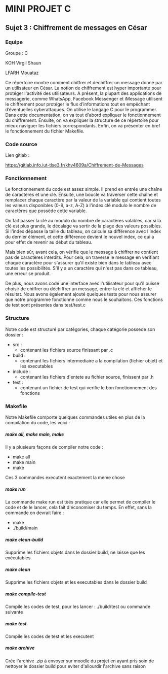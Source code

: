 # MINI PROJET C

## Sujet 3 : Chiffrement de messages en César

### Equipe

Groupe : C

KOH Virgil Shaun

LFARH Mouataz

Ce répertoire montre comment chiffrer et dechiffrer un message donné par un utilisateur en César. La notion de chiffrement est hyper importante pour protéger l'activité des utilisateurs. A présent, la plupart des applications de messagerie, comme WhatsApp, Facebook Messenger et iMessage utilisent le chiffrement pour protéger le flux d’informations tout en empêchant d’éventuelles cyberattaques. On utilise le langage C pour le programmer. Dans cette documentation, on va tout d'abord expliquer le fonctionnement du chiffrement. Ensuite, on va expliquer la structure de ce répertoire pour mieux naviguer les fichiers correspondants. Enfin, on va présenter en bref le fonctionnement du fichier Makefile. 

### Code source

Lien gitlab :

https://gitlab.info.iut-tlse3.fr/khv4609a/Chiffrement-de-Messages

### Fonctionnement

Le fonctionnement du code est assez simple. Il prend en entrée une chaîne de caractères et une clé. Ensuite, une boucle va traverser cette chaîne et remplacer chaque caractère par la valeur de la variable qui contient toutes les valeurs disponibles (0-9, a-z, A-Z) à l'index clé modulo le nombre de caractères que possède cette variable.

On fait passer la clé au modulo du nombre de caractères valables, car si la clé est plus grande, le décalage va sortir de la plage des valeurs possibles. Si l'index dépasse la taille du tableau, on calcule sa différence avec l'index du dernier élément, et cette différence devient le nouvel index, ce qui a pour effet de revenir au début du tableau.

Mais bien sûr, avant cela, on vérifie que le message à chiffrer ne contient pas de caractères interdits. Pour cela, on traverse le message en vérifiant chaque caractère pour s'assurer qu'il existe bien dans le tableau avec toutes les possibilités. S'il y a un caractère qui n'est pas dans ce tableau, une erreur se produit.

De plus, nous avons codé une interface avec l'utilisateur pour qu'il puisse choisir de chiffrer ou déchiffrer un message, entrer la clé et afficher le résultat.
Nous avons également ajouté quelques tests pour nous assurer que notre programme fonctionne comme nous le souhaitons. Ces fonctions de test sont présentes dans test/test.c

### Structure

Notre code est structuré par catégories, chaque catégorie possede son dossier :

- src :
    + contenant les fichiers source finissant par .c
- build :
    + contenant les fichiers intermediaire a la compilation (fichier objet) et les executables
- include :
    + contenant les fichiers d'entete au fichier source, finissent par .h
- test :
    + contenant un fichier de test qui verifie le bon fonctionnement des fonctions

### Makefile

Notre Makefile comporte quelques commandes utiles en plus de la compilation du code, les voici :

##### make all, make main, make

Il y a plusieurs façons de compiler notre code :
- make all
- make main
- make

Ces 3 commandes executent exactement la meme chose

##### make run

La commande make run est tèés pratique car elle permet de compiler le code et de le lancer, cela fait d'économiser du temps. En effet, sans la commande on devrait faire :
- make
- ./build/main

##### make clean-build

Supprime les fichiers objets dans le dossier build, ne laisse que les exécutables

##### make clean

Supprime les fichiers objets et les executables dans le dossier build

##### make compile-test

Compile les codes de test, pour les lancer : ./build/test ou commande suivante

##### make test

Compile les codes de test et les executent

##### make archive

Crée l'archive .zip à envoyer sur moodle du projet en ayant pris soin de nettoyer le dossier build pour eviter d'allourdir l'archive sans raison
